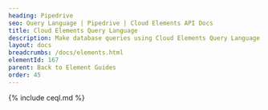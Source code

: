 ```yaml
---
heading: Pipedrive
seo: Query Language | Pipedrive | Cloud Elements API Docs
title: Cloud Elements Query Language
description: Make database queries using Cloud Elements Query Language.
layout: docs
breadcrumbs: /docs/elements.html
elementId: 167
parent: Back to Element Guides
order: 45
---
```


{% include ceql.md %}
